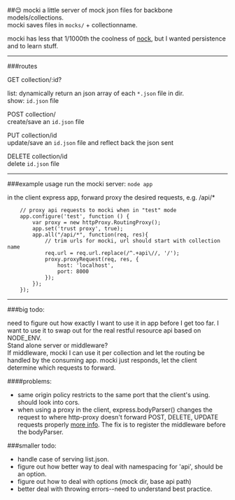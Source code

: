 ##😌  mocki
a little server of mock json files for backbone models/collections.  
mocki saves files in `mocks/` + collectionname.  

mocki has less that 1/1000th the coolness of [nock](https://github.com/flatiron/nock), but I wanted persistence and to learn stuff.

---------------

###routes

GET collection/:id?  

list: dynamically return an json array of each `*.json` file in dir.  
show: `id.json` file

POST collection/  
create/save an `id.json` file

PUT collection/id  
update/save an `id.json` file and reflect back the json sent
	
DELETE collection/id  
delete `id.json` file


---------------
###example usage
run the mocki server:  `node app`

in the client express app, forward proxy the desired requests, e.g. /api/*
		
		// proxy api requests to mocki when in "test" mode
		app.configure('test', function () {	
			var proxy = new httpProxy.RoutingProxy();
			app.set('trust proxy', true);
			app.all("/api/*", function(req, res){
				// trim urls for mocki, url should start with collection name
				req.url = req.url.replace(/^.+api\//, '/');
				proxy.proxyRequest(req, res, {
					host: 'localhost',
					port: 8000
				});
			});
		});


---------------

###big todo:

need to figure out how exactly I want to use it in app before I get too far. 
 I want to use it to swap out for the real restful resource api based on NODE_ENV.  
 Stand alone server or middleware?  
 If middleware, mocki I can use it per collection and let the routing be handled by the consuming app. mocki just responds, let the client determine which requests to forward.

####problems:

- same origin policy restricts to the same port that the client's using. should look into cors.
- when using a proxy in the client, express.bodyParser() changes the request to where http-proxy doesn't forward POST, DELETE, UPDATE requests properly [more info](https://github.com/nodejitsu/node-http-proxy/issues/180). The fix is to register the middleware before the bodyParser.

###smaller todo: 

- handle case of serving list.json.
- figure out how better way to deal with namespacing for 'api', should be an option.
- figure out how to deal with options (mock dir, base api path)
- better deal with throwing errors--need to understand best practice.